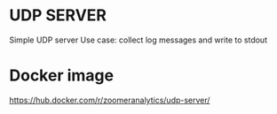 UDP SERVER
==========

Simple UDP server
Use case: collect log messages and write to stdout

Docker image
==========
https://hub.docker.com/r/zoomeranalytics/udp-server/

